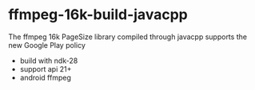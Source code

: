 # ffmpeg-16k-build-javacpp
The ffmpeg 16k PageSize library compiled through javacpp supports the new Google Play policy

- build with ndk-28
- support api 21+
- android ffmpeg